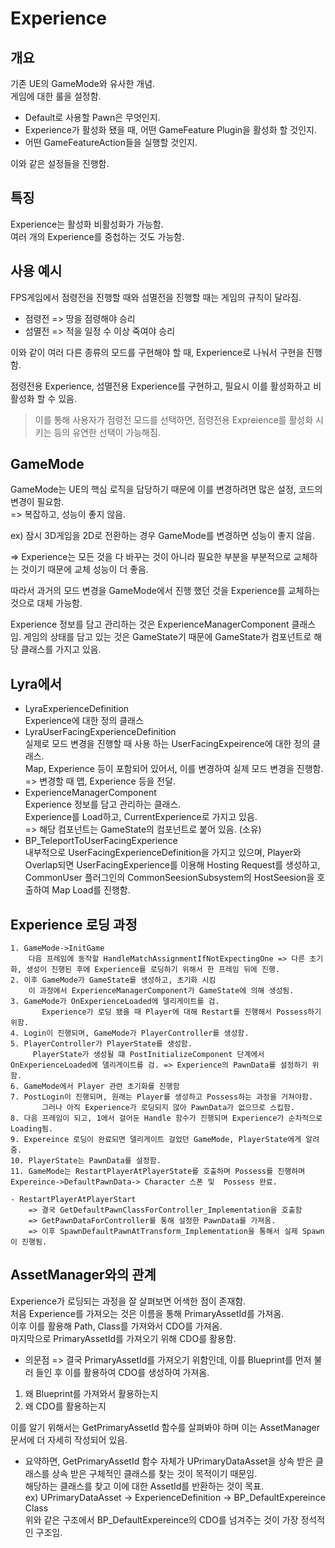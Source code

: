# Experience


## 개요
기존 UE의 GameMode와 유사한 개념.  
게임에 대한 룰을 설정함.  
- Default로 사용할 Pawn은 무엇인지.
- Experience가 활성화 됐을 때, 어떤 GameFeature Plugin을 활성화 할 것인지.
- 어떤 GameFeatureAction들을 실행할 것인지.  

이와 같은 설정들을 진행함.

## 특징

Experience는 활성화 비활성화가 가능함.  
여러 개의 Experience를 중첩하는 것도 가능함.


## 사용 예시

FPS게임에서 점령전을 진행할 때와 섬멸전을 진행할 때는 게임의 규칙이 달라짐.
- 점령전 => 땅을 점령해야 승리
- 섬멸전 => 적을 일정 수 이상 죽여야 승리

이와 같이 여러 다른 종류의 모드를 구현해야 할 때, Experience로 나눠서 구현을 진행함.

점령전용 Experience, 섬멸전용 Experience를 구현하고, 필요시 이를 활성화하고 비활성화 할 수 있음.

> 이를 통해 사용자가 점령전 모드를 선택하면, 점령전용 Expreience를 활성화 시키는 등의 유연한 선택이 가능해짐.


## GameMode

GameMode는 UE의 핵심 로직을 담당하기 때문에 이를 변경하려면 많은 설정, 코드의 변경이 필요함.  
=> 복잡하고, 성능이 좋지 않음.

ex) 잠시 3D게임을 2D로 전환하는 경우 GameMode를 변경하면 성능이 좋지 않음.

=> Experience는 모든 것을 다 바꾸는 것이 아니라 필요한 부분을 부분적으로 교체하는 것이기 때문에 교체 성능이 더 좋음.

따라서 과거의 모드 변경을 GameMode에서 진행 했던 것을 Experience를 교체하는 것으로 대체 가능함.

Experience 정보를 담고 관리하는 것은 ExperienceManagerComponent 클래스임.
게임의 상태를 담고 있는 것은 GameState기 때문에 GameState가 컴포넌트로 해당 클래스를 가지고 있음.

## Lyra에서

- LyraExperienceDefinition  
Experience에 대한 정의 클래스
- LyraUserFacingExperienceDefinition  
실제로 모드 변경을 진행할 때 사용 하는 UserFacingExpeirence에 대한 정의 클래스.  
Map, Experience 등이 포함되어 있어서, 이를 변경하여 실제 모드 변경을 진행함. => 변경할 때 맵, Experience 등을 전달.
- ExperienceManagerComponent  
 Experience 정보를 담고 관리하는 클래스.  
 Experience를 Load하고, CurrentExperience로 가지고 있음.  
 => 해당 컴포넌트는 GameState의 컴포넌트로 붙어 있음. (소유)
- BP_TeleportToUserFacingExperience  
내부적으로 UserFacingExperienceDefinition을 가지고 있으며, Player와 Overlap되면 UserFacingExperience를 이용해 Hosting Request를 생성하고, CommonUser 플러그인의 CommonSeesionSubsystem의 HostSeesion을 호출하여 Map Load를 진행함.

## Experience 로딩 과정
	1. GameMode->InitGame
		다음 프레임에 동작할 HandleMatchAssignmentIfNotExpectingOne => 다른 초기화, 생성이 진행된 후에 Experience를 로딩하기 위해서 한 프레임 뒤에 진행.
	2. 이후 GameMode가 GameState를 생성하고, 초기화 시킴
		이 과정에서 ExperienceManagerComponent가 GameState에 의해 생성됨.
	3. GameMode가 OnExperienceLoaded에 델리게이트를 검.
		   Experience가 로딩 됐을 때 Player에 대해 Restart를 진행해서 Possess하기 위함.
	4. Login이 진행되며, GameMode가 PlayerController를 생성함.
	5. PlayerController가 PlayerState를 생성함.
		 PlayerState가 생성될 떄 PostInitializeComponent 단계에서 OnExperienceLoaded에 델리게이트를 검. => Experience의 PawnData를 설정하기 위함.
	6. GameMode에서 Player 관련 초기화를 진행함
	7. PostLogin이 진행되며, 원래는 Player를 생성하고 Possess하는 과정을 거쳐야함.
		   그러나 아직 Experience가 로딩되지 않아 PawnData가 없으므로 스킵함.
	8. 다음 프레임이 되고, 1에서 걸어둔 Handle 함수가 진행되며 Experience가 순차적으로 Loading됨.
	9. Expereince 로딩이 완료되면 델리게이트 걸었던 GameMode, PlayerState에게 알려줌.
	10. PlayerState는 PawnData를 설정함.
	11. GameMode는 RestartPlayerAtPlayerState를 호출하며 Possess를 진행하며 Expereince->DefaultPawnData-> Character 스폰 및  Possess 완료.

    - RestartPlayerAtPlayerStart
	    => 결국 GetDefaultPawnClassForController_Implementation을 호출함
	    => GetPawnDataForController를 통해 설정한 PawnData를 가져옴.
	    => 이후 SpawnDefaultPawnAtTransform_Implementation을 통해서 실제 Spawn이 진행됨.

## AssetManager와의 관계

Experience가 로딩되는 과정을 잘 살펴보면 어색한 점이 존재함.  
처음 Experience를 가져오는 것은 이름을 통해 PrimaryAssetId를 가져옴.  
이후 이를 활용해 Path, Class를 가져와서 CDO를 가져옴.  
마지막으로 PrimaryAssetId를 가져오기 위해 CDO를 활용함.  

- 의문점
=> 결국 PrimaryAssetId를 가져오기 위함인데, 이를 Blueprint를 먼저 불러 들인 후 이를 활용하여 CDO를 생성하여 가져옴.  
1. 왜 Blueprint를 가져와서 활용하는지
2. 왜 CDO를 활용하는지

이를 알기 위해서는 GetPrimaryAssetId 함수를 살펴봐야 하며 이는 AssetManager 문서에 더 자세히 작성되어 있음.
- 요약하면, GetPrimaryAssetId 함수 자체가 UPrimaryDataAsset을 상속 받은 클래스를 상속 받은 구체적인 클래스를 찾는 것이 목적이기 때문임.  
해당하는 클래스를 찾고 이에 대한 AssetId를 반환하는 것이 목표.  
ex) UPrimaryDataAsset -> ExperienceDefinition -> BP_DefaultExpereince Class  
위와 같은 구조에서 BP_DefaultExpereince의 CDO를 넘겨주는 것이 가장 정석적인 구조임.  



